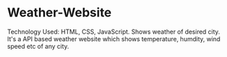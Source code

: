 # Weather-Website
Technology Used: HTML, CSS, JavaScript.
Shows weather of desired city.
It's a API based weather website which shows temperature, humdity, wind speed etc of any city.
